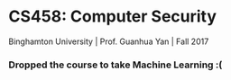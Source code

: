 # CS458: Computer Security

Binghamton University | Prof. Guanhua Yan | Fall 2017


### Dropped the course to take Machine Learning :(

